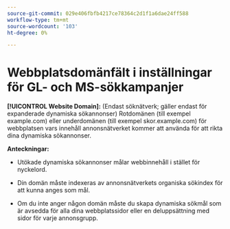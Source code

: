 ```yaml
---
source-git-commit: 029e406fbfb4217ce78364c2d1f1a6dae24ff588
workflow-type: tm+mt
source-wordcount: '103'
ht-degree: 0%

---
```

# Webbplatsdomänfält i inställningar för GL- och MS-sökkampanjer

**[!UICONTROL Website Domain]:** (Endast söknätverk; gäller endast för expanderade dynamiska sökannonser) Rotdomänen (till exempel example.com) eller underdomänen (till exempel skor.example.com) för webbplatsen vars innehåll annonsnätverket kommer att använda för att rikta dina dynamiska sökannonser.

**Anteckningar:**

* Utökade dynamiska sökannonser målar webbinnehåll i stället för nyckelord.

* Din domän måste indexeras av annonsnätverkets organiska sökindex för att kunna anges som mål.

* Om du inte anger någon domän måste du skapa dynamiska sökmål som är avsedda för alla dina webbplatssidor eller en deluppsättning med sidor för varje annonsgrupp.
